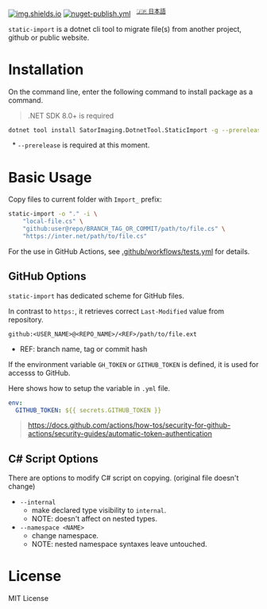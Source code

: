 [![img.shields.io](https://img.shields.io/nuget/v/SatorImaging.DotnetTool.StaticImport)](https://www.nuget.org/packages/SatorImaging.DotnetTool.StaticImport/)
[![nuget-publish.yml](https://github.com/sator-imaging/DotnetTool-StaticImport/actions/workflows/nuget-publish.yml/badge.svg)](https://github.com/sator-imaging/DotnetTool-StaticImport/actions/workflows/nuget-publish.yml)
&nbsp;
<sup>[🇯🇵 日本語](https://zenn.dev/sator_imaging/articles/7b1df223d17d89)</sup>


`static-import` is a dotnet cli tool to migrate file(s) from another project, github or public website.





# Installation

On the command line, enter the following command to install package as a command.

> .NET SDK 8.0+ is required

```sh
dotnet tool install SatorImaging.DotnetTool.StaticImport -g --prerelease
```

&nbsp; * `--prerelease` is required at this moment.





# Basic Usage

Copy files to current folder with `Import_` prefix:

```sh
static-import -o "." -i \
    "local-file.cs" \
    "github:user@repo/BRANCH_TAG_OR_COMMIT/path/to/file.cs" \
    "https://inter.net/path/to/file.cs"
```


For the use in GitHub Actions, see [.github/workflows/tests.yml](.github/workflows/tests.yml) for details.



## GitHub Options

`static-import` has dedicated scheme for GitHub files.

In contrast to `https:`, it retrieves correct `Last-Modified` value from repository.

```
github:<USER_NAME>@<REPO_NAME>/<REF>/path/to/file.ext
```
- REF: branch name, tag or commit hash


If the environment variable `GH_TOKEN` or `GITHUB_TOKEN` is defined, it is used for accesss to GitHub.

Here shows how to setup the variable in `.yml` file.

```yaml
env:
  GITHUB_TOKEN: ${{ secrets.GITHUB_TOKEN }}
```

> https://docs.github.com/actions/how-tos/security-for-github-actions/security-guides/automatic-token-authentication



## C# Script Options

There are options to modify C# script on copying. (original file doesn't change)

- `--internal`
    - make declared type visibility to `internal`.
    - NOTE: doesn't affect on nested types.
- `--namespace <NAME>`
    - change namespace.
    - NOTE: nested namespace syntaxes leave untouched.



# License

MIT License
